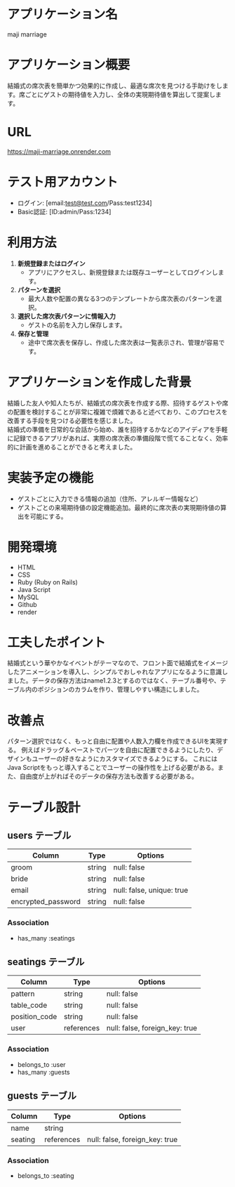 # アプリケーション名 
maji marriage
# アプリケーション概要  
結婚式の席次表を簡単かつ効果的に作成し、最適な席次を見つける手助けをします。席ごとにゲストの期待値を入力し、全体の実現期待値を算出して提案します。
# URL 
https://maji-marriage.onrender.com
# テスト用アカウント
- ログイン: [email:test@test.com/Pass:test1234]
- Basic認証: [ID:admin/Pass:1234]
# 利用方法  
1. **新規登録またはログイン**
   - アプリにアクセスし、新規登録または既存ユーザーとしてログインします。
2. **パターンを選択**
   - 最大人数や配置の異なる3つのテンプレートから席次表のパターンを選択。
3. **選択した席次表パターンに情報入力**
   - ゲストの名前を入力し保存します。
4. **保存と管理**
   - 途中で席次表を保存し、作成した席次表は一覧表示され、管理が容易です。
# アプリケーションを作成した背景
結婚した友人や知人たちが、結婚式の席次表を作成する際、招待するゲストや席の配置を検討することが非常に複雑で煩雑であると述べており、このプロセスを改善する手段を見つける必要性を感じました。  
結婚式の準備を日常的な会話から始め、誰を招待するかなどのアイディアを手軽に記録できるアプリがあれば、実際の席次表の準備段階で慌てることなく、効率的に計画を進めることができると考えました。
# 実装予定の機能 
- ゲストごとに入力できる情報の追加（住所、アレルギー情報など）
- ゲストごとの来場期待値の設定機能追加。最終的に席次表の実現期待値の算出を可能にする。

# 開発環境
- HTML
- CSS
- Ruby (Ruby on Rails)
- Java Script
- MySQL
- Github
- render

# 工夫したポイント  
結婚式という華やかなイベントがテーマなので、フロント面で結婚式をイメージしたアニメーションを導入し、シンプルでおしゃれなアプリになるように意識しました。データの保存方法はname1.2.3とするのではなく、テーブル番号や、テーブル内のポジションのカラムを作り、管理しやすい構造にしました。
# 改善点 
パターン選択ではなく、もっと自由に配置や人数入力欄を作成できるUIを実現する。
例えばドラッグ＆ペーストでパーツを自由に配置できるようにしたり、デザインもユーザーの好きなようにカスタマイズできるようにする。
これにはJava Scriptをもっと導入することでユーザーの操作性を上げる必要がある。また、自由度が上がればそのデータの保存方法も改善する必要がある。

# テーブル設計

## users テーブル

| Column             | Type       | Options                   |
| ------------------ | ---------- | ------------------------- | 
| groom              | string     | null: false               |
| bride              | string     | null: false               |
| email              | string     | null: false, unique: true |
| encrypted_password | string     | null: false               |

### Association

- has_many :seatings

## seatings テーブル

| Column        | Type       | Options                        |
| ------------  | ---------- | -------------------------      | 
| pattern       | string     | null: false                    |
| table_code    | string     | null: false                    |
| position_code | string     | null: false                    |
| user          | references | null: false, foreign_key: true |

### Association

- belongs_to :user
- has_many   :guests

## guests テーブル

| Column        | Type       | Options                        |
| ------------  | ---------- | ------------------------------ | 
| name          | string     |                                |
| seating       | references | null: false, foreign_key: true |

### Association

- belongs_to :seating
